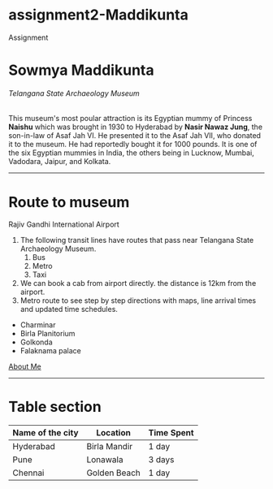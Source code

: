 # assignment2-Maddikunta
Assignment

# Sowmya Maddikunta

###### Telangana State Archaeology Museum

This museum's most poular attraction is its Egyptian mummy of Princess __Naishu__ which was brought in 1930 to Hyderabad by __Nasir Nawaz Jung__, the son-in-law of Asaf Jah VI. He presented it to the Asaf Jah VII, who donated it to the museum. He had reportedly bought it for 1000 pounds. It is one of the six Egyptian mummies in India, the others being in Lucknow, Mumbai, Vadodara, Jaipur, and Kolkata.

 
---

# Route to museum
Rajiv Gandhi International Airport

1. The following transit lines have routes that pass near Telangana State Archaeology Museum.
   1. Bus
   2. Metro
   3. Taxi
2. We can book a cab from airport directly. the distance is 12km from the airport.
3. Metro route to see step by step directions with maps, line arrival times and updated time schedules.


* Charminar
* Birla Planitorium
* Golkonda
* Falaknama palace



[About Me](AboutMe.md)


---

# Table section
| Name of the city | Location | Time Spent |
|---| ---| ---|
|Hyderabad| Birla Mandir | 1 day |
|Pune| Lonawala| 3 days|
|Chennai| Golden Beach| 1 day|


 